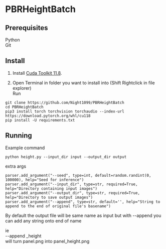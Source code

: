 # PBRHeightBatch


## Prerequisites

Python <br>
Git

## Install

1. Install [Cuda Toolkit 11.8](https://developer.nvidia.com/cuda-11-8-0-download-archive).

2. Open Terminal in folder you want to install into (Shift Rightclick in file explorer)<br>
Run

```
git clone https://github.com/Night1099/PBRHeightBatch
cd PBRHeightBatch
pip3 install torch torchvision torchaudio --index-url https://download.pytorch.org/whl/cu118
pip install -U requirements.txt
```

## Running

Example command
```
python height.py --input_dir input --output_dir output
```

extra args
```
parser.add_argument("--seed", type=int, default=random.randint(0, 100000), help="Seed for inference")
parser.add_argument("--input_dir", type=str, required=True, help="Directory containing input images")
parser.add_argument("--output_dir", type=str, required=True, help="Directory to save output images")
parser.add_argument("--append", type=str, default='', help="String to append to the end of original file's basename")
```
By default the output file will be same name as input but with --append you can add any string onto end of name

ie <br>
--append _height <br>
will turn panel.png into panel_height.png

